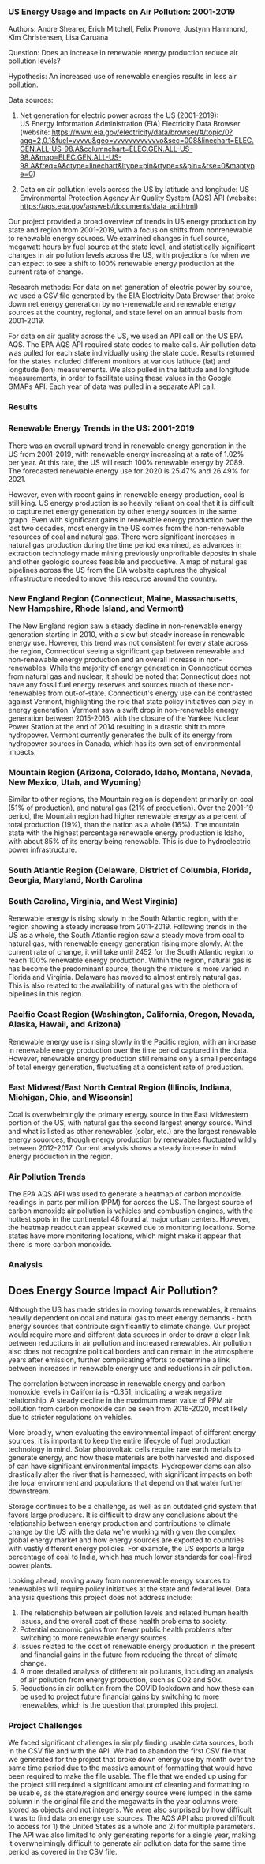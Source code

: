 ### US Energy Usage and Impacts on Air Pollution: 2001-2019
Authors: Andre Shearer, Erich Mitchell, Felix Pronove, Justynn Hammond, Kim Christensen, Lisa Caruana

Question: Does an increase in renewable energy production reduce air pollution levels?

Hypothesis: An increased use of renewable energies results in less air pollution. 


Data sources: 
1. Net generation for electric power across the US (2001-2019):  
US Energy Information Administration (EIA) Electricity Data Browser
(website: https://www.eia.gov/electricity/data/browser/#/topic/0?agg=2,0,1&fuel=vvvvu&geo=vvvvvvvvvvvvo&sec=008&linechart=ELEC.GEN.ALL-US-98.A&columnchart=ELEC.GEN.ALL-US-98.A&map=ELEC.GEN.ALL-US-98.A&freq=A&ctype=linechart&ltype=pin&rtype=s&pin=&rse=0&maptype=0)

2. Data on air pollution levels across the US by latitude and longitude:
US Environmental Protection Agency Air Quality System (AQS) API
(website: https://aqs.epa.gov/aqsweb/documents/data_api.html)    

Our project provided a broad overview of trends in US energy production by state and region from 2001-2019,
with a focus on shifts from nonrenewable to renewable energy sources. We examined changes in fuel source, 
megawatt hours by fuel source at the state level, and statistically significant changes in air pollution
levels across the US, with projections for when we can expect to see a shift to 100% renewable energy
production at the current rate of change.   

Research methods: For data on net generation of electric power by source, we  used a CSV file generated 
by the EIA Electricity Data Browser that broke down net energy generation by non-renewable and renewable 
energy sources at the country, regional, and state level on an annual basis from 2001-2019.  

For data on air quality across the US, we used an API call on the US EPA AQS. The EPA AQS API 
required state codes to make calls. Air pollution data was pulled for each state 
individually using the state code. Results returned for the states included different monitors at various 
latitude (lat) and longitude (lon) measurements. We also pulled in the latitude and longitude measurements, 
in order to facilitate using these values in the Google GMAPs API. Each year of data was pulled in a separate API call. 

### Results   
### Renewable Energy Trends in the US: 2001-2019
There was an overall upward trend in renewable energy generation in the US from 2001-2019, 
with renewable energy increasing at a rate of 1.02% per year. At this rate, the US will 
reach 100% renewable energy by 2089. The forecasted renewable energy use for 2020 is 25.47%
and 26.49% for 2021. 

However, even with recent gains in renewable energy production, coal is still king. US energy
production is so heavily reliant on coal that it is difficult to capture net energy generation by 
other energy sources in the same graph. Even with significant gains in renewable energy 
production over the last two decades, most energy in the US comes from the non-renewable resources
of coal and natural gas. There were significant increases in natural gas production during the
time period examined, as advances in extraction technology made mining previously unprofitable
deposits in shale and other geologic sources feasible and productive. A map of natural gas pipelines
across the US from the EIA website captures the physical infrastructure needed to move this 
resource around the country. 


### New England Region (Connecticut, Maine, Massachusetts, New Hampshire, Rhode Island, and Vermont)
The New England region saw a steady decline in non-renewable energy generation starting in 2010, 
with a slow but steady increase in renewable energy use. However, this trend was not consistent for every 
state across the region, Connecticut seeing a significant gap between renewable and non-renewable
energy production and an overall increase in non-renewables. While the majority of energy generation
in Connecticut comes from natural gas and nuclear, it should be noted that Connecticut does not have
any fossil fuel energy reserves and sources much of these non-renewables from out-of-state. 
Connecticut's energy use can be contrasted against Vermont, highlighting the role that state policy
initiatives can play in energy generation. Vermont saw a swift drop in non-renewable energy generation
between 2015-2016, with the closure of the Yankee Nuclear Power Station at the end of 2014 resulting
in a drastic shift to more hydropower. Vermont currently generates the bulk of its energy from hydropower
sources in Canada, which has its own set of environmental impacts. 

### Mountain Region (Arizona, Colorado, Idaho, Montana, Nevada, New Mexico, Utah, and Wyoming)
Similar to other regions, the Mountain region is dependent primarily on coal (51% of production), 
and natural gas (21% of production). Over the 2001-19 period, the Mountain region had higher renewable 
energy as a percent of total production (19%), than the nation as a whole (16%). The mountain state 
with the highest percentage renewable energy production is Idaho, with about 85% of its energy being 
renewable. This is due to hydroelectric power infrastructure. 

### South Atlantic Region (Delaware, District of Columbia, Florida, Georgia, Maryland, North Carolina
### South Carolina, Virginia, and West Virginia)
Renewable energy is rising slowly in the South Atlantic region, with the region showing a steady 
increase from 2011-2019. Following trends in the US as a whole, the South Atlantic region saw
a steady move from coal to natural gas, with renewable energy generation rising more slowly. At the
current rate of change, it will take until 2452 for the South Atlantic region to reach 100% renewable
energy production. Within the region, natural gas is has become the predominant source, though the 
mixture is more varied in Florida and Virginia. Delaware has moved to almost entirely natural gas. 
This is also related to the availability of natural gas with the plethora of pipelines in this region.

### Pacific Coast Region (Washington, California, Oregon, Nevada, Alaska, Hawaii, and Arizona)  
Renewable energy use is rising slowly in the Pacific region, with an increase in 
renewable energy production over the time period captured in the data. However, renewable energy
production still remains only a small percentage of total energy generation, fluctuating at a 
consistent rate of production. 

### East Midwest/East North Central Region (Illinois, Indiana, Michigan, Ohio, and Wisconsin)
Coal is overwhelmingly the primary energy source in the East Midwestern portion of the US, with
natural gas the second largest energy source. Wind and what is listed as other renewables (solar,
etc.) are the largest renewable energy souorces, though energy production by renewables fluctuated 
wildly between 2012-2017. Current analysis shows a steady increase in wind energy production 
in the region. 


### Air Pollution Trends
The EPA AQS API was used to generate a heatmap of carbon monoxide readings in parts per million (PPM)
for across the US. The largest source of carbon monoxide air pollution is vehicles and combustion engines,
with the hottest spots in the continental 48 found at major urban centers. However, the heatmap readout
can appear skewed due to monitoring locations. Some states have more monitoring locations, which might make it
appear that there is more carbon monoxide.



### Analysis
## Does Energy Source Impact Air Pollution?      
Although the US has made strides in moving towards renewables, it remains heavily dependent on coal 
and natural gas to meet energy demands - both energy sources that contribute significantly to climate
change. Our project would require more and different data sources in order to draw a clear link between 
reductions in air pollution and increased renewables. Air pollution also does not recognize political borders
and can remain in the atmosphere years after emission, further complicating efforts to determine a link
between increases in renewable energy use and reductions in air pollution.   

The correlation between increase in renewable energy and carbon monoxide levels in California is -0.351, 
indicating a weak negative relationship. A steady decline in the maximum mean value of PPM air pollution 
from carbon monoxide can be seen from 2016-2020, most likely due to stricter regulations on vehicles.      

More broadly, when evaluating the environmental impact of different energy sources, it is important to 
keep the entire lifecycle of fuel production technology in mind. Solar photovoltaic cells require rare
earth metals to generate energy, and how these materials are both harvested and disposed of can have 
significant environmental impacts. Hydropower dams can also drastically alter the river that is harnessed,
with significant impacts on both the local environment and populations that depend on that water further
downstream. 

Storage continues to be a challenge, as well as an outdated grid system that favors large producers. 
It is difficult to draw any conclusions about the relationship between energy production and 
contributions to climate change by the US with the data we're working with given the complex global energy 
market and how energy sources are exported to countries with vastly different energy policies. For example, 
the US exports a large percentage of coal to India, which has much lower standards for coal-fired power plants. 

Looking ahead, moving away from nonrenewable energy sources to renewables will require policy initiatives 
at the state and federal level. Data analysis questions this project does not address include:
1. The relationship between air pollution levels and related human health issues, and the overall cost of these 
health problems to society.
2. Potential economic gains from fewer public health problems after switching to more renewable energy sources.    
3. Issues related to the cost of renewable energy production in the present and financial gains in the future from
reducing the threat of climate change.
4. A more detailed analysis of different air pollutants, including an analysis of air pollution from energy production, 
such as CO2 and SOx. 
5. Reductions in air pollution from the COVID lockdown and how these can be used to project future financial gains 
by switching to more renewables, which is the question that prompted this project.   
 
      
### Project Challenges
We faced significant challenges in simply finding usable data sources, both in the CSV file and with the API. We had 
to abandon the first CSV file that we generated for the project that broke down energy use by month over the same
time period due to the massive amount of formatting that would have been required to make the file usable. The file that
we ended up using for the project still required a significant amount of cleaning and formatting to be usable, as the
state/region and energy source were lumped in the same column in the original file and the megawatts in the year columns
were stored as objects and not integers. We were also surprised by how difficult it was to find data on energy use sources.
The AQS API also proved difficult to access for 1) the United States as a whole and 2) for multiple parameters. 
The API was also limited to only generating reports for a single year, making it overwhelmingly difficult to generate air 
pollution data for the same time period as covered in the CSV file. 
